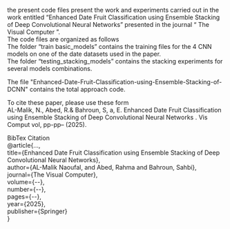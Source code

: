 the present code files present the work and experiments carried out in the work entitled “Enhanced Date Fruit Classification using Ensemble Stacking of Deep Convolutional Neural Networks” presented in the journal “ The Visual Computer ”.  
The code files are organized as follows  
The folder “train basic_models” contains the training files for the 4 CNN models on one of the date datasets used in the paper.   
The folder “testing_stacking_models” contains the stacking experiments for several models combinations.  
  
The file "Enhanced-Date-Fruit-Classification-using-Ensemble-Stacking-of-DCNN" contains the total approach code.  
         
To cite these paper, please use these form   
AL-Malik, N., Abed, R.& Bahroun, S, a, E. Enhanced Date Fruit Classification using Ensemble Stacking of Deep Convolutional Neural Networks . Vis Comput vol, pp-pp– (2025).   
   
BibTex Citation    
@article{...,  
  title={Enhanced Date Fruit Classification using Ensemble Stacking of Deep Convolutional Neural Networks},  
  author={AL-Malik Naoufal, and Abed, Rahma and Bahroun, Sahbi},  
  journal={The Visual Computer},  
  volume={--},  
  number={--},  
  pages={--},  
  year={2025},  
  publisher={Springer}  
}  
